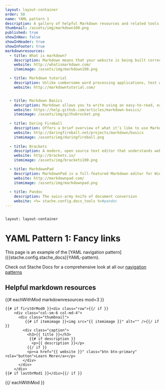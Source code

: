 ```yaml
---
layout: layout-container
order: 50
name: YAML pattern 1
description: A gallery of helpful Markdown resources and related tools.
thumbnail: /assets/img/markdown100.png
published: true
showInNav: false
showInHeader: true
showInFooter: true
markdownresources:
  - title: What is markdown?
    description: Markdown means that your website is being built correctly.. by professionals.
    website: http://whatismarkdown.com/
    itemimage: /assets/img/markdown100.png

  - title: Markdown tutorial
    description: Unlike cumbersome word processing applications, text written in Markdown can be easily shared between computers, mobile phones, and people. It’s quickly becoming the writing standard for academics, scientists, writers, and many more. Websites like GitHub and reddit use Markdown to style their comments.
    website: http://markdowntutorial.com/


  - title: Markdown Basics
    description: Markdown allows you to write using an easy-to-read, easy-to-write plain text format, which then converts to valid HTML for viewing on GitHub
    website: https://help.github.com/articles/markdown-basics/
    itemimage: /assets/img/githubrocket.png
    
  - title: Daring Fireball
    description: Offers a brief overview of what it’s like to use Markdown. The syntax page provides complete, detailed documentation for every feature.
    website: http://daringfireball.net/projects/markdown/basics 
    itemimage: /assets/img/daringfireball.png
    
  - title: Brackets
    description: A modern, open source text editor that understands web design.  This editor is wonderful (and free). 
    website: http://brackets.io/
    itemimage: /assets/img/brackets100.png

  - title: MarkdownPad
    description: MarkdownPad is a full-featured Markdown editor for Windows.
    website: http://markdownpad.com/
    itemimage: /assets/img/markdownpad.png
    
  - title: Pandoc
    description: The swiss-army knife of document conversion
    website: <%= stache.config.docs_tools %>#pandoc
---
```


<pre><code class="language-yaml">
layout: layout-container
</code></pre>

# YAML Pattern 1: Fancy links

<p class="alert alert-info">This page is an example of the [YAML navigation pattern]({{stache.config.stache_docs}}YAML-pattern).</p>
<p class="alert alert-success">Check out Stache Docs for a comprehensive look at all our <a href="{{stache.config.stache_docs_navpatterns}}">navigation patterns</a></p>

## Helpful markdown resources

<div class="code">

  <div class="clearfix"></div>

  {{# eachWithMod markdownresources mod=3 }}

    {{# if firstOrMod0 }}<div class="row">{{/ if }}
        <div class="col-sm-6 col-md-4">
          <div class="thumbnail">
             {{# if itemimage }}<img src="{{ itemimage }}" alt="" />{{/ if }}
            <div class="caption">
              <h3>{{ title }}</h3>
               {{# if description }}
                <p>{{ description }}</p>
              {{/ if }}
              <p><a href="{{ website }}" class="btn btn-primary" role="button">Learn More</a></p>
            </div>
          </div>
        </div>
    {{# if lastOrMod1 }}</div>{{/ if }}
  {{/ eachWithMod }}

</div>
